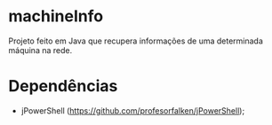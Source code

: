 # machineInfo
Projeto feito em Java que recupera informações de uma determinada máquina na rede.

# Dependências
- jPowerShell (https://github.com/profesorfalken/jPowerShell);
